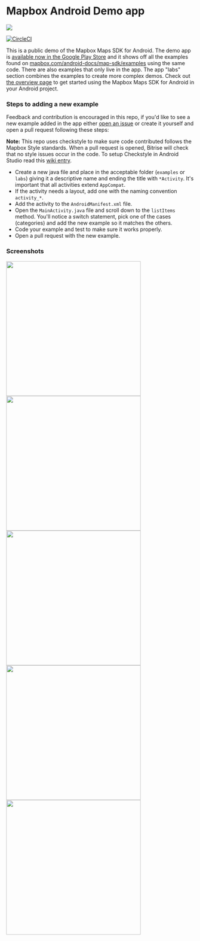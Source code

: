 # Mapbox Android Demo app

![](https://github.com/mapbox/mapbox-android-demo/blob/master/screenshots/splash.png)

[![CircleCI](https://circleci.com/gh/mapbox/mapbox-android-demo.svg?style=svg)](https://circleci.com/gh/mapbox/mapbox-android-demo)

This is a public demo of the Mapbox Maps SDK for Android. The demo app is [available now in the Google Play Store](https://play.google.com/store/apps/details?id=com.mapbox.mapboxandroiddemo) and it shows off all the examples found on [mapbox.com/android-docs/map-sdk/examples](https://www.mapbox.com/android-docs/map-sdk/examples/) using the same code. There are also examples that only live in the app. The app "labs" section combines the examples to create more complex demos. Check out [the overview page](https://www.mapbox.com/android-sdk/) to get started using the Mapbox Maps SDK for Android in your Android project.

### Steps to adding a new example
Feedback and contribution is encouraged in this repo, if you'd like to see a new example added in the app either [open an issue](https://github.com/mapbox/mapbox-android-demo/issues) or create it yourself and open a pull request following these steps:

**Note:** This repo uses checkstyle to make sure code contributed follows the Mapbox Style standards. When a pull request is opened, Bitrise will check that no style issues occur in the code. To setup Checkstyle in Android Studio read this [wiki entry](https://github.com/mapbox/mapbox-android-demo/wiki/Setting-up-Mapbox-checkstyle).

* Create a new java file and place in the acceptable folder (`examples` or `labs`) giving it a descriptive name and ending the title with `*Activity`. It's important that all activities extend `AppCompat`.
* If the activity needs a layout, add one with the naming convention `activity_*`.
* Add the activity to the `AndroidManifest.xml` file.
* Open the `MainActivity.java` file and scroll down to the `listItems` method. You'll notice a switch statement, pick one of the cases (categories) and add the new example so it matches the others. 
* Code your example and test to make sure it works properly.
* Open a pull request with the new example.

### Screenshots
<img src="https://github.com/mapbox/mapbox-android-demo/blob/master/screenshots/phone/main-activity.png" width="360">
<img src="https://github.com/mapbox/mapbox-android-demo/blob/master/screenshots/phone/navigation-drawer.png" width="360">
<img src="https://github.com/mapbox/mapbox-android-demo/blob/master/screenshots/phone/custom-marker-example.png" width="360">
<img src="https://github.com/mapbox/mapbox-android-demo/blob/master/screenshots/phone/following-route.png" width="360">
<img src="https://github.com/mapbox/mapbox-android-demo/blob/master/screenshots/phone/user-location.png" width="360">

